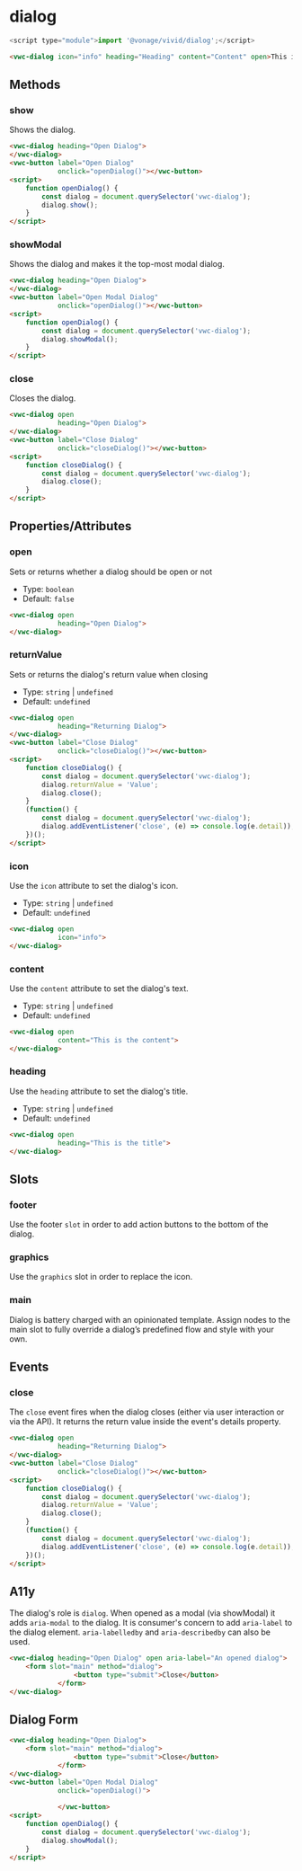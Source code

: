 # dialog

```js
<script type="module">import '@vonage/vivid/dialog';</script>
```

```html preview
<vwc-dialog icon="info" heading="Heading" content="Content" open>This is the content!</vwc-dialog>
```

## Methods
### show
Shows the dialog.
```html preview
<vwc-dialog heading="Open Dialog">
</vwc-dialog>
<vwc-button label="Open Dialog"
            onclick="openDialog()"></vwc-button>
<script>
    function openDialog() {
        const dialog = document.querySelector('vwc-dialog');
        dialog.show();
    }
</script>
```

### showModal
Shows the dialog and makes it the top-most modal dialog.
```html preview
<vwc-dialog heading="Open Dialog">
</vwc-dialog>
<vwc-button label="Open Modal Dialog"
            onclick="openDialog()"></vwc-button>
<script>
    function openDialog() {
        const dialog = document.querySelector('vwc-dialog');
        dialog.showModal();
    }
</script>
```
### close
Closes the dialog.

```html preview
<vwc-dialog open
            heading="Open Dialog">
</vwc-dialog>
<vwc-button label="Close Dialog"
            onclick="closeDialog()"></vwc-button>
<script>
    function closeDialog() {
        const dialog = document.querySelector('vwc-dialog');
        dialog.close();
    }
</script>
```
## Properties/Attributes

### open
Sets or returns whether a dialog should be open or not
- Type: `boolean`
- Default: `false`

```html preview
<vwc-dialog open
            heading="Open Dialog">
</vwc-dialog>
```

### returnValue
Sets or returns the dialog's return value when closing
- Type: `string` | `undefined`
- Default: `undefined`

```html preview
<vwc-dialog open
            heading="Returning Dialog">
</vwc-dialog>
<vwc-button label="Close Dialog"
            onclick="closeDialog()"></vwc-button>
<script>
    function closeDialog() {
        const dialog = document.querySelector('vwc-dialog');
        dialog.returnValue = 'Value';
        dialog.close();
    }
    (function() {
        const dialog = document.querySelector('vwc-dialog');
        dialog.addEventListener('close', (e) => console.log(e.detail));
    })();
</script>
```
### icon
Use the `icon` attribute to set the dialog's icon.

- Type: `string` | `undefined`
- Default: `undefined`

```html preview
<vwc-dialog open
            icon="info">
</vwc-dialog>
```

### content
Use the `content` attribute to set the dialog's text.

- Type: `string` | `undefined`
- Default: `undefined`

```html preview
<vwc-dialog open
            content="This is the content">
</vwc-dialog>
```

### heading
Use the `heading` attribute to set the dialog's title.

- Type: `string` | `undefined`
- Default: `undefined`

```html preview
<vwc-dialog open
            heading="This is the title">
</vwc-dialog>
```

## Slots
### footer
Use the footer `slot` in order to add action buttons to the bottom of the dialog.
### graphics
Use the `graphics` slot in order to replace the icon.
### main
Dialog is battery charged with an opinionated template.
Assign nodes to the main slot to fully override a dialog’s predefined flow and style with your own.

## Events

### close
The `close` event fires when the dialog closes (either via user interaction or via the API).
It returns the return value inside the event's details property.
```html preview
<vwc-dialog open
            heading="Returning Dialog">
</vwc-dialog>
<vwc-button label="Close Dialog"
            onclick="closeDialog()"></vwc-button>
<script>
    function closeDialog() {
        const dialog = document.querySelector('vwc-dialog');
        dialog.returnValue = 'Value';
        dialog.close();
    }
    (function() {
        const dialog = document.querySelector('vwc-dialog');
        dialog.addEventListener('close', (e) => console.log(e.detail));
    })();
</script>
```

## A11y
The dialog's role is `dialog`.  When opened as a modal (via showModal) it adds `aria-modal` to the dialog.
It is consumer's concern to add `aria-label` to the dialog element.
`aria-labelledby` and `aria-describedby` can also be used.

```html preview
<vwc-dialog heading="Open Dialog" open aria-label="An opened dialog">
    <form slot="main" method="dialog">
                <button type="submit">Close</button>
            </form>
</vwc-dialog>
```

## Dialog Form
```html preview
<vwc-dialog heading="Open Dialog">
    <form slot="main" method="dialog">
                <button type="submit">Close</button>
            </form>
</vwc-dialog>
<vwc-button label="Open Modal Dialog"
            onclick="openDialog()">
            
            </vwc-button>
<script>
    function openDialog() {
        const dialog = document.querySelector('vwc-dialog');
        dialog.showModal();
    }
</script>
```
